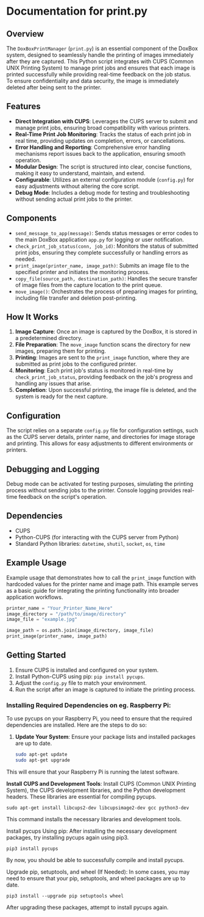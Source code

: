 # Documentation for print.py

## Overview

The `DoxBoxPrintManager` (`print.py`) is an essential component of the DoxBox system, designed to seamlessly handle the printing of images immediately after they are captured. This Python script integrates with CUPS (Common UNIX Printing System) to manage print jobs and ensures that each image is printed successfully while providing real-time feedback on the job status. To ensure confidentiality and data security, the image is immediately deleted after being sent to the printer.

## Features

- **Direct Integration with CUPS**: Leverages the CUPS server to submit and manage print jobs, ensuring broad compatibility with various printers.
- **Real-Time Print Job Monitoring**: Tracks the status of each print job in real time, providing updates on completion, errors, or cancellations.
- **Error Handling and Reporting**: Comprehensive error handling mechanisms report issues back to the application, ensuring smooth operation.
- **Modular Design**: The script is structured into clear, concise functions, making it easy to understand, maintain, and extend.
- **Configurable**: Utilizes an external configuration module (`config.py`) for easy adjustments without altering the core script.
- **Debug Mode**: Includes a debug mode for testing and troubleshooting without sending actual print jobs to the printer.

## Components

- `send_message_to_app(message)`: Sends status messages or error codes to the main DoxBox application `app.py` for logging or user notification.
- `check_print_job_status(conn, job_id)`: Monitors the status of submitted print jobs, ensuring they complete successfully or handling errors as needed.
- `print_image(printer_name, image_path)`: Submits an image file to the specified printer and initiates the monitoring process.
- `copy_file(source_path, destination_path)`: Handles the secure transfer of image files from the capture location to the print queue.
- `move_image()`: Orchestrates the process of preparing images for printing, including file transfer and deletion post-printing.

## How It Works

1. **Image Capture**: Once an image is captured by the DoxBox, it is stored in a predetermined directory.
2. **File Preparation**: The `move_image` function scans the directory for new images, preparing them for printing.
3. **Printing**: Images are sent to the `print_image` function, where they are submitted as print jobs to the configured printer.
4. **Monitoring**: Each print job's status is monitored in real-time by `check_print_job_status`, providing feedback on the job's progress and handling any issues that arise.
5. **Completion**: Upon successful printing, the image file is deleted, and the system is ready for the next capture.

## Configuration

The script relies on a separate `config.py` file for configuration settings, such as the CUPS server details, printer name, and directories for image storage and printing. This allows for easy adjustments to different environments or printers.

## Debugging and Logging

Debug mode can be activated for testing purposes, simulating the printing process without sending jobs to the printer. Console logging provides real-time feedback on the script's operation.

## Dependencies

- CUPS
- Python-CUPS (for interacting with the CUPS server from Python)
- Standard Python libraries: `datetime`, `shutil`, `socket`, `os`, `time`

## Example Usage

Example usage that demonstrates how to call the `print_image` function with hardcoded values for the printer name and image path. This example serves as a basic guide for integrating the printing functionality into broader application workflows.

```python
printer_name = "Your_Printer_Name_Here"
image_directory = "/path/to/image/directory"
image_file = "example.jpg"

image_path = os.path.join(image_directory, image_file)
print_image(printer_name, image_path)
```

## Getting Started

1. Ensure CUPS is installed and configured on your system.
2. Install Python-CUPS using pip: `pip install pycups`.
3. Adjust the `config.py` file to match your environment.
4. Run the script after an image is captured to initiate the printing process.

### Installing Required Dependencies on eg. Raspberry Pi:

To use pycups on your Raspberry Pi, you need to ensure that the required dependencies are installed. Here are the steps to do so:

1. **Update Your System**: Ensure your package lists and installed packages are up to date.

   ```bash
   sudo apt-get update
   sudo apt-get upgrade

This will ensure that your Raspberry Pi is running the latest software.

**Install CUPS and Development Tools**: Install CUPS (Common UNIX Printing System), the CUPS development libraries, and the Python development headers. These libraries are essential for compiling pycups.


    sudo apt-get install libcups2-dev libcupsimage2-dev gcc python3-dev

This command installs the necessary libraries and development tools.

Install pycups Using pip: After installing the necessary development packages, try installing pycups again using pip3.

    pip3 install pycups

By now, you should be able to successfully compile and install pycups.

Upgrade pip, setuptools, and wheel (If Needed): In some cases, you may need to ensure that your pip, setuptools, and wheel packages are up to date.

    pip3 install --upgrade pip setuptools wheel

After upgrading these packages, attempt to install pycups again.